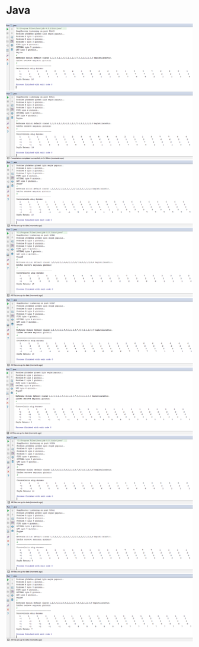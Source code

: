 # Java


<img src="https://raw.githubusercontent.com/KursatCAKAL/Java/master/Java_Paging%20Algorithms/FIFO-3.png">
<img src="https://raw.githubusercontent.com/KursatCAKAL/Java/master/Java_Paging%20Algorithms/FIFO-4.png">
<img src="https://raw.githubusercontent.com/KursatCAKAL/Java/master/Java_Paging%20Algorithms/FIFO-5.png">

<img src="https://raw.githubusercontent.com/KursatCAKAL/Java/master/Java_Paging%20Algorithms/LRU-3.png">
<img src="https://raw.githubusercontent.com/KursatCAKAL/Java/master/Java_Paging%20Algorithms/LRU-4.png">
<img src="https://raw.githubusercontent.com/KursatCAKAL/Java/master/Java_Paging%20Algorithms/LRU-5.png">

<img src="https://raw.githubusercontent.com/KursatCAKAL/Java/master/Java_Paging%20Algorithms/OPTIMAL-3.png">
<img src="https://raw.githubusercontent.com/KursatCAKAL/Java/master/Java_Paging%20Algorithms/OPTIMAL-4.png">
<img src="https://raw.githubusercontent.com/KursatCAKAL/Java/master/Java_Paging%20Algorithms/OPTIMAL-5.png">

